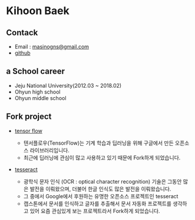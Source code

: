 # Kihoon Baek

## Contack

- Email : masinogns@gmail.com
- [github](https://github.com/masinogns)

## a School career

- Jeju National University(2012.03 ~ 2018.02)
- Ohyun high school
- Ohyun middle school

## Fork project

- [tensor flow](https://github.com/masinogns/tensorflow)
  - 텐서플로우(TensorFlow)는 기계 학습과 딥러닝을 위해 구글에서 만든 오픈소스 라이브러리입니다. 
  - 최근에 딥러닝에 관심이 많고 사용하고 있기 때문에 Fork하게 되었습니다.

- [tesseract](https://github.com/masinogns/tesseract)
  - 광학식 문자 인식 (OCR : optical character recognition) 기술은 그동안 많은 발전을 이뤄왔으며, 더불어 한글 인식도 많은 발전을 이뤄왔습니다.
  - 그 중에서 Google에서 후원하는 유명한 오픈소스 프로젝트인 tesseract
  - 캡스톤에서 문서를 인식하고 글자를 추출해서 문서 자동화 프로젝트를 생각하고 있어 요즘 관심있게 보는 프로젝트라서 Fork하게 되었습니다.
